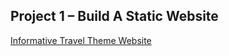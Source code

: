 
## Project 1 – Build A Static Website 

[Informative Travel Theme Website](https://humairaq.github.io/SWE-Project-One/)



